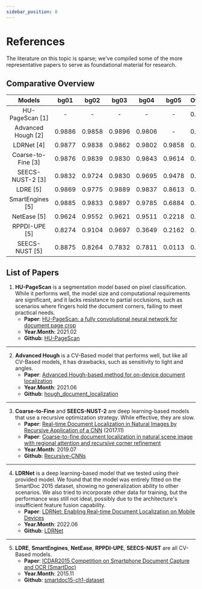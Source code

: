 ```yaml
---
sidebar_position: 8
---
```


# References

The literature on this topic is sparse; we've compiled some of the more representative papers to serve as foundational material for research.

## Comparative Overview

| Models | bg01 | bg02 | bg03 | bg04 | bg05 | Overall |
| :---: | :---: | :---: | :---: | :---: | :---: | :---: |
| HU-PageScan [1] | - | - | - | - | - | 0.9923 |
| Advanced Hough [2] |  0.9886 |  0.9858 |  0.9896 |  0.9806 |  - |  0.9866 |
| LDRNet [4] | 0.9877 | 0.9838 | 0.9862 | 0.9802 | 0.9858 | 0.9849 |
| Coarse-to-Fine [3] |  0.9876 |  0.9839 |  0.9830 |  0.9843 |  0.9614 |  0.9823 |
| SEECS-NUST-2 [3] |  0.9832 |  0.9724 |  0.9830 |  0.9695 |  0.9478 |  0.9743 |
| LDRE [5] | 0.9869 | 0.9775 | 0.9889 | 0.9837 | 0.8613 | 0.9716 |
| SmartEngines [5] |  0.9885 |  0.9833 |  0.9897 |  0.9785 |  0.6884 |  0.9548 |
| NetEase [5] |  0.9624 |  0.9552 |  0.9621 |  0.9511 |  0.2218 |  0.8820 |
| RPPDI-UPE [5] |  0.8274 |  0.9104 |  0.9697 |  0.3649 |  0.2162 |  0.7408 |
| SEECS-NUST [5] |  0.8875 |  0.8264 |  0.7832 |  0.7811 |  0.0113 |  0.7393 |

## List of Papers

1. **HU-PageScan** is a segmentation model based on pixel classification. While it performs well, the model size and computational requirements are significant, and it lacks resistance to partial occlusions, such as scenarios where fingers hold the document corners, failing to meet practical needs.
    - **Paper**: [HU-PageScan: a fully convolutional neural network for document page crop](https://ietresearch.onlinelibrary.wiley.com/doi/full/10.1049/iet-ipr.2020.0532)
    - **Year.Month**: 2021.02
    - **Github**: [HU-PageScan](https://github.com/ricardobnjunior/HU-PageScan)

---

2. **Advanced Hough** is a CV-Based model that performs well, but like all CV-Based models, it has drawbacks, such as sensitivity to light and angles.
    - **Paper**: [Advanced Hough-based method for on-device document localization](https://www.computeroptics.ru/KO/PDF/KO45-5/450509.pdf)
    - **Year.Month**: 2021.06
    - **Github**:  [hough_document_localization](https://github.com/SmartEngines/hough_document_localization)

---

3. **Coarse-to-Fine** and **SEECS-NUST-2** are deep learning-based models that use a recursive optimization strategy. While effective, they are slow.
    - **Paper**: [Real-time Document Localization in Natural Images by Recursive Application of a CNN](https://khurramjaved.com/RecursiveCNN.pdf) (2017.11)
    - **Paper**: [Coarse-to-fine document localization in natural scene image with regional attention and recursive corner refinement](https://sci-hub.et-fine.com/10.1007/s10032-019-00341-0)
    - **Year.Month**: 2019.07
    - **Github**:  [Recursive-CNNs](https://github.com/KhurramJaved96/Recursive-CNNs)

---

4. **LDRNet** is a deep learning-based model that we tested using their provided model. We found that the model was entirely fitted on the SmartDoc 2015 dataset, showing no generalization ability to other scenarios. We also tried to incorporate other data for training, but the performance was still not ideal, possibly due to the architecture's insufficient feature fusion capability.
    - **Paper**: [LDRNet: Enabling Real-time Document Localization on Mobile Devices](https://arxiv.org/abs/2206.02136)
    - **Year.Month**: 2022.06
    - **Github**:  [LDRNet](https://github.com/niuwagege/LDRNet)

---

5. **LDRE**, **SmartEngines**, **NetEase**, **RPPDI-UPE**, **SEECS-NUST** are all CV-Based models.
    - **Paper**: [ICDAR2015 Competition on Smartphone Document Capture and OCR (SmartDoc)](https://marcalr.github.io/pdfs/ICDAR15e.pdf)
    - **Year.Month**: 2015.11
    - **Github**:  [smartdoc15-ch1-dataset](https://github.com/jchazalon/smartdoc15-ch1-dataset)
